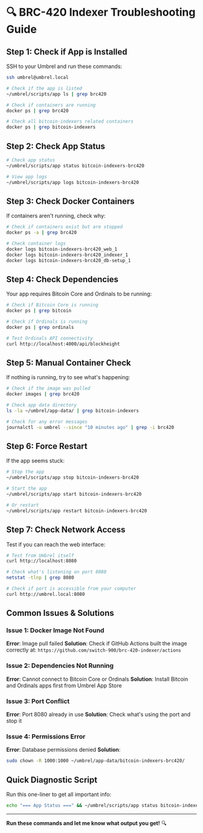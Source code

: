 # 🔍 BRC-420 Indexer Troubleshooting Guide

## Step 1: Check if App is Installed

SSH to your Umbrel and run these commands:

```bash
ssh umbrel@umbrel.local

# Check if the app is listed
~/umbrel/scripts/app ls | grep brc420

# Check if containers are running
docker ps | grep brc420

# Check all bitcoin-indexers related containers
docker ps | grep bitcoin-indexers
```

## Step 2: Check App Status

```bash
# Check app status
~/umbrel/scripts/app status bitcoin-indexers-brc420

# View app logs
~/umbrel/scripts/app logs bitcoin-indexers-brc420
```

## Step 3: Check Docker Containers

If containers aren't running, check why:

```bash
# Check if containers exist but are stopped
docker ps -a | grep brc420

# Check container logs
docker logs bitcoin-indexers-brc420_web_1
docker logs bitcoin-indexers-brc420_indexer_1
docker logs bitcoin-indexers-brc420_db-setup_1
```

## Step 4: Check Dependencies

Your app requires Bitcoin Core and Ordinals to be running:

```bash
# Check if Bitcoin Core is running
docker ps | grep bitcoin

# Check if Ordinals is running  
docker ps | grep ordinals

# Test Ordinals API connectivity
curl http://localhost:4000/api/blockheight
```

## Step 5: Manual Container Check

If nothing is running, try to see what's happening:

```bash
# Check if the image was pulled
docker images | grep brc420

# Check app data directory
ls -la ~/umbrel/app-data/ | grep bitcoin-indexers

# Check for any error messages
journalctl -u umbrel --since "10 minutes ago" | grep -i brc420
```

## Step 6: Force Restart

If the app seems stuck:

```bash
# Stop the app
~/umbrel/scripts/app stop bitcoin-indexers-brc420

# Start the app
~/umbrel/scripts/app start bitcoin-indexers-brc420

# Or restart
~/umbrel/scripts/app restart bitcoin-indexers-brc420
```

## Step 7: Check Network Access

Test if you can reach the web interface:

```bash
# Test from Umbrel itself
curl http://localhost:8080

# Check what's listening on port 8080
netstat -tlnp | grep 8080

# Check if port is accessible from your computer
curl http://umbrel.local:8080
```

## Common Issues & Solutions

### Issue 1: Docker Image Not Found
**Error**: Image pull failed
**Solution**: Check if GitHub Actions built the image correctly at:
`https://github.com/switch-900/brc-420-indexer/actions`

### Issue 2: Dependencies Not Running
**Error**: Cannot connect to Bitcoin Core or Ordinals
**Solution**: Install Bitcoin and Ordinals apps first from Umbrel App Store

### Issue 3: Port Conflict
**Error**: Port 8080 already in use
**Solution**: Check what's using the port and stop it

### Issue 4: Permissions Error
**Error**: Database permissions denied
**Solution**: 
```bash
sudo chown -R 1000:1000 ~/umbrel/app-data/bitcoin-indexers-brc420/
```

## Quick Diagnostic Script

Run this one-liner to get all important info:

```bash
echo "=== App Status ===" && ~/umbrel/scripts/app status bitcoin-indexers-brc420 && echo -e "\n=== Containers ===" && docker ps | grep -E "(brc420|bitcoin-indexers)" && echo -e "\n=== Dependencies ===" && docker ps | grep -E "(bitcoin|ordinals)" && echo -e "\n=== Port Check ===" && netstat -tlnp | grep 8080 && echo -e "\n=== API Test ===" && curl -s http://localhost:8080/api/deploys | head -n 5
```

---

**Run these commands and let me know what output you get!** 🔍
